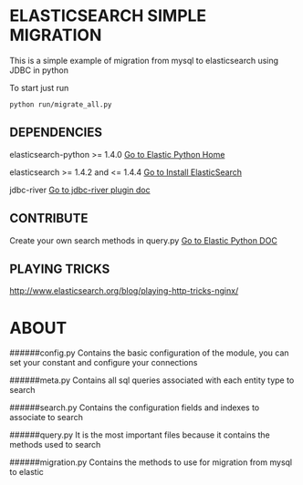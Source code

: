 ELASTICSEARCH SIMPLE MIGRATION
===============================
This is a simple example of migration from mysql to elasticsearch using JDBC in python

To start just run
 ```
python run/migrate_all.py
```

DEPENDENCIES
------------

elasticsearch-python >= 1.4.0 
[Go to Elastic Python Home](http://www.elasticsearch.org/guide/en/elasticsearch/client/python-api/current/)

elasticsearch >= 1.4.2 and <= 1.4.4
[Go to Install ElasticSearch](http://www.elasticsearch.org/guide/en/elasticsearch/guide/current/_installing_elasticsearch.html)


jdbc-river
[Go to jdbc-river plugin doc](https://github.com/jprante/elasticsearch-river-jdbc)


CONTRIBUTE
---------
Create your own search methods in query.py
[Go to Elastic Python DOC](http://elasticsearch-py.readthedocs.org/en/latest/api.html)


PLAYING TRICKS
--------------
http://www.elasticsearch.org/blog/playing-http-tricks-nginx/

ABOUT
======

######config.py
Contains the basic configuration of the module, you can set your constant and configure your connections

######meta.py
Contains all sql queries associated with each entity type to search

######search.py
Contains the configuration fields and indexes to associate to search

######query.py
It is the most important files because it contains the methods used to search

######migration.py
Contains the methods to use for migration from mysql to elastic
